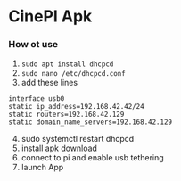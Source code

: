 # CinePI Apk

### How ot use
1. `sudo apt install dhcpcd`
2. `sudo nano /etc/dhcpcd.conf`
3. add these lines
```
interface usb0
static ip_address=192.168.42.42/24
static routers=192.168.42.129
static domain_name_servers=192.168.42.129
```
4. sudo systemctl restart dhcpcd
5. install apk [download](https://github.com/Cine-Fox/cinepi-apk/releases)
6. connect to pi and enable usb tethering
7. launch App
